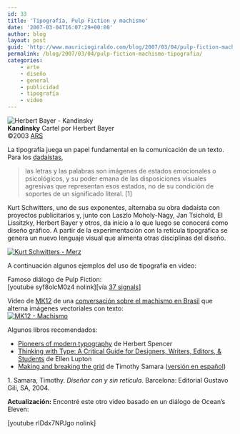 ```yaml
---
id: 33
title: 'Tipografía, Pulp Fiction y machismo'
date: '2007-03-04T16:07:29+00:00'
author: blog
layout: post
guid: 'http://www.mauriciogiraldo.com/blog/2007/03/04/pulp-fiction-machismo-tipografia/'
permalink: /blog/2007/03/04/pulp-fiction-machismo-tipografia/
categories:
    - arte
    - diseño
    - general
    - publicidad
    - tipografí­a
    - video
---
```


![Herbert Bayer - Kandinsky](//www.mauriciogiraldo.com/blog/wp-content/uploads/2007/03/bayer.jpg)  
**Kandinsky** Cartel por Herbert Bayer  
©2003 [ARS](http://www.arsny.com/)

La tipografí­a juega un papel fundamental en la comunicación de un texto. Para los [dadaí­stas](http://en.wikipedia.org/wiki/Dada "DadÃ¡ en Wikipedia"),

> las letras y las palabras son imágenes de estados emocionales o psicológicos, y su poder emana de las disposiciones visuales agresivas que representan esos estados, no de su condición de soportes de un significado literal. \[1\]

Kurt Schwitters, uno de sus exponentes, alternaba su obra dadaí­sta con proyectos publicitarios y, junto con Laszlo Moholy-Nagy, Jan Tsichold, El Lissitzky, Herbert Bayer y otros, da inicio a lo que luego se conocerá como diseño gráfico. A partir de la experimentación con la retí­cula tipográfica se genera un nuevo lenguaje visual que alimenta otras disciplinas del diseño.

[![Kurt Schwitters - Merz](//www.mauriciogiraldo.com/blog/wp-content/uploads/2007/03/merz.jpg)  ](http://www.mauriciogiraldo.com/blog/2007/03/04/pulp-fiction-machismo-tipografia/kurt-schwitters-merz/ "Kurt Schwitters - Merz")

A continuación algunos ejemplos del uso de tipografía en video:

Famoso diálogo de Pulp Fiction:  
\[youtube syf8olcM0z4 nolink\]\[ví­a [37 signals](http://www.37signals.com/svn/posts/298-animation-of-a-samuel-l-jackson-pulp-fiction-speech-in-type)\]

Video de [MK12](http://media2.mk12.com/v6/mk12_v6_index.html "sitio web MK12") de una [conversación sobre el machismo en Brasil](http://media2.mk12.com/v5_qt_html/2003/brazil.html "clic para ver el video") que alterna imágenes vectoriales con texto:  
[![MK12 - Machismo](//www.mauriciogiraldo.com/blog/wp-content/uploads/2007/03/mk12.jpg)](http://media2.mk12.com/v5_qt_html/2003/brazil.html "clic para ver el video")

Algunos libros recomendados:

- [Pioneers of modern typography](http://www.amazon.com/gp/product/0262693038/102-4171447-4860126?ie=UTF8&tag=maurigiral-20&linkCode=xm2&camp=1789&creativeASIN=0262693038 "clic para ver el libro en Amazon") de Herbert Spencer
- [Thinking with Type: A Critical Guide for Designers, Writers, Editors, &amp; Students](http://www.amazon.com/gp/product/1568984480/102-4171447-4860126?ie=UTF8&tag=maurigiral-20&linkCode=xm2&camp=1789&creativeASIN=1568984480 "clic para ver el libro en Amazon") de Ellen Lupton
- [Making and breaking the grid](http://www.amazon.com/gp/product/1564968936/102-4171447-4860126?ie=UTF8&tag=maurigiral-20&linkCode=xm2&camp=1789&creativeASIN=1564968936 "clic para ver el libro en Amazon") de Timothy Samara ([versión en español](http://www.ggili.com/ficha_amp.cfm?IDPUBLICACION=674))

1\. Samara, Timothy. *Diseñar con y sin retí­cula*. Barcelona: Editorial Gustavo Gili, SA, 2004.

**Actualización:** Encontré este otro video basado en un diálogo de Ocean’s Eleven:

\[youtube rIDdx7NPJgo nolink\]